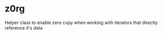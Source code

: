 # z0rg
Helper class to enable zero copy when working with iterators that directly reference it's data

